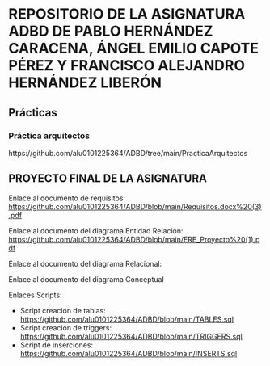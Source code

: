 <h1> REPOSITORIO DE LA ASIGNATURA ADBD DE PABLO HERNÁNDEZ CARACENA, ÁNGEL EMILIO CAPOTE PÉREZ Y FRANCISCO ALEJANDRO HERNÁNDEZ LIBERÓN</h1>

<h2> Prácticas </h2>
<h3> Práctica arquitectos </h3>
https://github.com/alu0101225364/ADBD/tree/main/PracticaArquitectos

<h2> PROYECTO FINAL DE LA ASIGNATURA</h2>

Enlace al documento de requisitos: https://github.com/alu0101225364/ADBD/blob/main/Requisitos.docx%20(3).pdf

Enlace al documento del diagrama Entidad Relación: https://github.com/alu0101225364/ADBD/blob/main/ERE_Proyecto%20(1).pdf

Enlace al documento del diagrama Relacional: 

Enlace al documento del diagrama Conceptual

Enlaces Scripts:
   - Script creación de tablas: https://github.com/alu0101225364/ADBD/blob/main/TABLES.sql
   - Script creación de triggers: https://github.com/alu0101225364/ADBD/blob/main/TRIGGERS.sql
   - Script de inserciones: https://github.com/alu0101225364/ADBD/blob/main/INSERTS.sql

